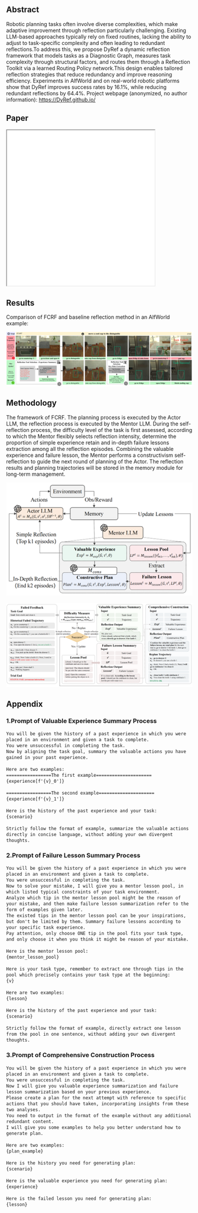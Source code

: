 <!-- <h1 align="center"> Flexible Constructivism Reflection for Long-Horizon Robotic Task Planning with Large Language Models </h1> -->

<!--
<div align='center'>
  <font size=4 color=black>IROS 2025</font>
</div>
-->

<!--
[author1](https://www.yuque.com/zhangjiatao-grdyv/rn49ht/lq7xzy4xmxgrpgz9), [author2](https://www.yuque.com/zhangjiatao-grdyv/rn49ht/vsarazgdts43o7y4)
-->

## Abstract
Robotic planning tasks often involve diverse complexities, which make adaptive improvement through reflection particularly challenging. Existing LLM-based approaches typically rely on fixed routines, lacking the ability to adjust to task-specific complexity and often leading to redundant reflections.To address this, we propose DyRef a dynamic reflection framework that models tasks as a Diagnostic Graph, measures task complexity through structural factors, and routes them through a Reflection Toolkit via a learned Routing Policy network.This design enables tailored reflection strategies that reduce redundancy and improve reasoning efficiency. Experiments in AlfWorld and on real-world robotic platforms show that DyRef improves success rates by 16.1%, while reducing redundant reflections by 64.4%. Project webpage (anonymized, no author information): https://DyRef.github.io/

## Paper
<iframe  width="400" height="420" src="./DyRef.pdf"></iframe>

<!-- ## Video

<div align='center'>
  <video id="video" controls="" preload="none" poster="作者(图片地址)">
    <source id="mp4" src="./video1.mp4" type="video/mp4">
  </video>
</div> -->


## Results
Comparison of FCRF and baseline reflection method in an AlfWorld example:

<div align='center'>
  <img src="./sim_example.pdf">
</div>

## Methodology
The framework of FCRF. The planning process is executed by the Actor LLM, the reflection process is executed by the Mentor LLM. During
the self-reflection process, the difficulty level of the task is first assessed, according to which the Mentor flexibly selects reflection intensity, determine the proportion of simple experience retain and in-depth failure lessons extraction among all the reflection episodes. Combining the valuable experience and failure lesson, the Mentor performs a constructivism self-reflection to guide the next round of planning of the Actor. The reflection results and planning trajectories will be stored in the memory module for long-term management.

<div align='center'>
  <img src="./fig2_00.png">
</div>

<br/>

<div align='center'>
  <img src="./fig3_00.png">
</div>


## Appendix
### 1.Prompt of Valuable Experience Summary Process

    You will be given the history of a past experience in which you were placed in an environment and given a task to complete. 
    You were unsuccessful in completing the task.
    Now by aligning the task goal, summary the valuable actions you have gained in your past experience.
  
    Here are two examples:
    =================The first example=====================
    {experience[f'{v}_0']}
    
    =================The second example=====================
    {experience[f'{v}_1']}
    
    Here is the history of the past experience and your task:
    {scenario}
    
    Strictly follow the format of example, summarize the valuable actions directly in concise language, without adding your own divergent thoughts.
  

### 2.Prompt of Failure Lesson Summary Process
    You will be given the history of a past experience in which you were placed in an environment and given a task to complete. 
    You were unsuccessful in completing the task.
    Now to solve your mistake, I will give you a mentor lesson pool, in which listed typical constraints of your task environment.
    Analyze which tip in the mentor lesson pool might be the reason of your mistake, and then make failure lesson summarization refer to the form of examples given later. 
    The existed tips in the mentor lesson pool can be your inspirations, but don't be limited by them. Summary failure lessons according to your specific task experience.
    Pay attention, only choose ONE tip in the pool fits your task type, and only choose it when you think it might be reason of your mistake. 

    Here is the mentor lesson pool:
    {mentor_lesson_pool}
    
    Here is your task type, remember to extract one through tips in the pool which precisely contains your task type at the beginning:
    {v}

    Here are two examples:
    {lesson}

    Here is the history of the past experience and your task:
    {scenario}

    Strictly follow the format of example, directly extract one lesson from the pool in one sentence, without adding your own divergent thoughts.



### 3.Prompt of Comprehensive Construction Process
    You will be given the history of a past experience in which you were placed in an environment and given a task to complete. 
    You were unsuccessful in completing the task.
    Now I will give you valuable experience summarization and failure lesson summarization based on your previous experience. 
    Please create a plan for the next attempt with reference to specific actions that you should have taken, incorporating insights from these two analyses. 
    You need to output in the format of the example without any additional redundant content.
    I will give you some examples to help you better understand how to generate plan.
    
    Here are two examples:
    {plan_example}
    
    Here is the history you need for generating plan:
    {scenario}
    
    Here is the valuable experience you need for generating plan:
    {experience}
    
    Here is the failed lesson you need for generating plan:
    {lesson}
